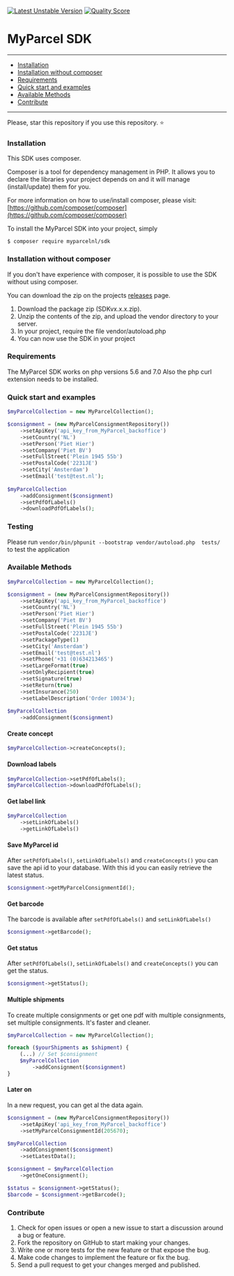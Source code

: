[![Latest Unstable Version](https://poser.pugx.org/myparcelnl/sdk/v/unstable)](https://packagist.org/packages/myparcelnl/sdk) [![Quality Score](https://img.shields.io/scrutinizer/g/myparcelnl/sdk.svg?style=plastic)](https://scrutinizer-ci.com/g/myparcelnl/sdk)

# MyParcel SDK

---

- [Installation](#installation)
- [Installation without composer](#installation-without-composer)
- [Requirements](#requirements)
- [Quick start and examples](#quick-start-and-examples)
- [Available Methods](#available-methods)
- [Contribute](#contribute)

---
Please, star this repository if you use this repository. :star:

### Installation

This SDK uses composer.

Composer is a tool for dependency management in PHP. It allows you to declare the libraries your project depends on and it will manage (install/update) them for you.

For more information on how to use/install composer, please visit: [https://github.com/composer/composer](https://github.com/composer/composer)

To install the MyParcel SDK into your project, simply

	$ composer require myparcelnl/sdk
	
### Installation without composer

If you don't have experience with composer, it is possible to use the SDK without using composer.

You can download the zip on the projects [releases](https://github.com/myparcelnl/sdk/releases) page.

1. Download the package zip (SDKvx.x.x.zip).
2. Unzip the contents of the zip, and upload the vendor directory to your server.
3. In your project, require the file vendor/autoload.php
4. You can now use the SDK in your project

### Requirements

The MyParcel SDK works on php versions 5.6 and 7.0
Also the php curl extension needs to be installed.

### Quick start and examples

```php
$myParcelCollection = new MyParcelCollection();

$consignment = (new MyParcelConsignmentRepository())
    ->setApiKey('api_key_from_MyParcel_backoffice')
    ->setCountry('NL')
    ->setPerson('Piet Hier')
    ->setCompany('Piet BV')
    ->setFullStreet('Plein 1945 55b')
    ->setPostalCode('2231JE')
    ->setCity('Amsterdam')
    ->setEmail('test@test.nl');
    
$myParcelCollection
    ->addConsignment($consignment)
    ->setPdfOfLabels()
    ->downloadPdfOfLabels();
```

### Testing
Please run ```vendor/bin/phpunit --bootstrap vendor/autoload.php  tests/``` to test the application


### Available Methods
```php
$myParcelCollection = new MyParcelCollection();

$consignment = (new MyParcelConsignmentRepository())
    ->setApiKey('api_key_from_MyParcel_backoffice')
    ->setCountry('NL')
    ->setPerson('Piet Hier')
    ->setCompany('Piet BV')
    ->setFullStreet('Plein 1945 55b')
    ->setPostalCode('2231JE')
    ->setPackageType(1)
    ->setCity('Amsterdam')
    ->setEmail('test@test.nl')
    ->setPhone('+31 (0)634213465')
    ->setLargeFormat(true)
    ->setOnlyRecipient(true)
    ->setSignature(true)
    ->setReturn(true)
    ->setInsurance(250)
    ->setLabelDescription('Order 10034');
    
$myParcelCollection
    ->addConsignment($consignment)
```
#### Create concept
```php
$myParcelCollection->createConcepts();
```
#### Download labels
```php
$myParcelCollection->setPdfOfLabels();
$myParcelCollection->downloadPdfOfLabels();
```
#### Get label link
```php
$myParcelCollection
    ->setLinkOfLabels()
    ->getLinkOfLabels()
```
#### Save MyParcel id
After ```setPdfOfLabels()```, ```setLinkOfLabels()``` and ```createConcepts()``` you can save the api id to your database. With this id you can easily retrieve the latest status.
```php
$consignment->getMyParcelConsignmentId();
```
#### Get barcode
The barcode is available after ```setPdfOfLabels()``` and ```setLinkOfLabels()```
```php
$consignment->getBarcode();
```
#### Get status
After ```setPdfOfLabels()```, ```setLinkOfLabels()``` and ```createConcepts()``` you can get the status.
```php
$consignment->getStatus();
```
#### Multiple shipments
To create multiple consignments or get one pdf with multiple consignments, set multiple consignments. It's faster and cleaner.
```php
$myParcelCollection = new MyParcelCollection();

foreach ($yourShipments as $shipment) {
    (...) // Set $consignment
    $myParcelCollection
        ->addConsignment($consignment)
}
```
#### Later on
In a new request, you can get al the data again.
```php
$consignment = (new MyParcelConsignmentRepository())
    ->setApiKey('api_key_from_MyParcel_backoffice')
    ->setMyParcelConsignmentId(205670);

$myParcelCollection
    ->addConsignment($consignment)
    ->setLatestData();

$consignment = $myParcelCollection
    ->getOneConsignment();

$status = $consignment->getStatus();
$barcode = $consignment->getBarcode();
```

### Contribute
1. Check for open issues or open a new issue to start a discussion around a bug or feature.
1. Fork the repository on GitHub to start making your changes.
1. Write one or more tests for the new feature or that expose the bug.
1. Make code changes to implement the feature or fix the bug.
1. Send a pull request to get your changes merged and published.
